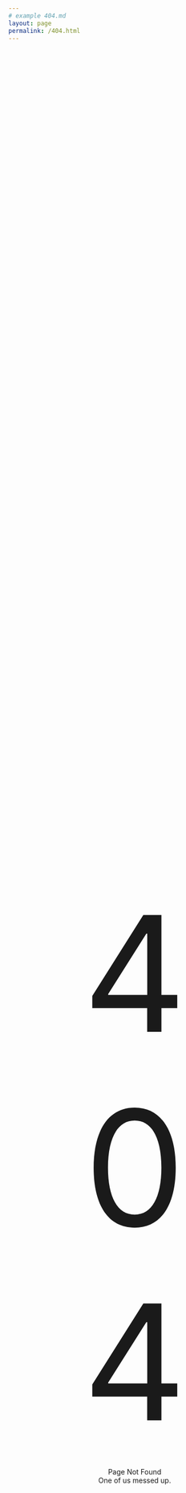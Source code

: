 ```yaml
---
# example 404.md
layout: page
permalink: /404.html
---
```


<style>
new {
    height: 400px;
    width: 400px;
    position: fixed;
    top: 50%;
    left: 50%;
    margin-top: -200px;
    margin-left: -200px;
}
</style>

<div style="width:100%;height:100%">
<new style="text-align:center">
<div style="font-size:20rem;">404</div><br>
Page Not Found<br>
One of us messed up.
</new>
</div>